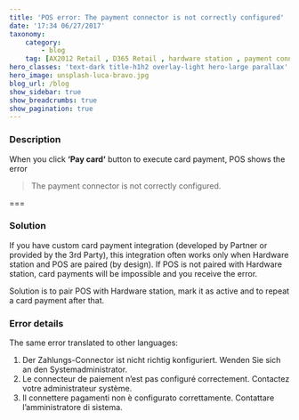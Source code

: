 ```yaml
---
title: 'POS error: The payment connector is not correctly configured'
date: '17:34 06/27/2017'
taxonomy:
    category:
        - blog
    tag: [AX2012 Retail , D365 Retail , hardware station , payment connector , troubleshooting]
hero_classes: 'text-dark title-h1h2 overlay-light hero-large parallax'
hero_image: unsplash-luca-bravo.jpg
blog_url: /blog
show_sidebar: true
show_breadcrumbs: true
show_pagination: true
---
```


### Description

When you click **‘Pay card‘** button to execute card payment, POS shows the error 

> The payment connector is not correctly configured.    

===

### Solution

If you have custom card payment integration (developed by Partner or provided by the 3rd Party), this integration often works only when Hardware station and POS are paired (by design).
If POS is not paired with Hardware station, card payments will be impossible and you receive the error.

Solution is to pair POS with Hardware station, mark it as active and to repeat a card payment after that.

### Error details

The same error translated to other languages:

1. Der Zahlungs-Connector ist nicht richtig konfiguriert. Wenden Sie sich an den Systemadministrator.
2. Le connecteur de paiement n’est pas configuré correctement. Contactez votre administrateur système.
3. Il connettere pagamenti non è configurato correttamente. Contattare l’amministratore di sistema.
